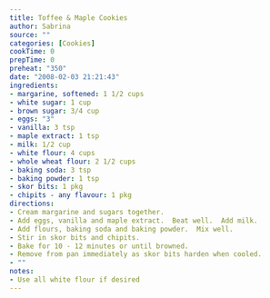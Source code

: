 ```yaml
---
title: Toffee & Maple Cookies
author: Sabrina
source: ""
categories: [Cookies]
cookTime: 0
prepTime: 0
preheat: "350"
date: "2008-02-03 21:21:43"
ingredients:
- margarine, softened: 1 1/2 cups
- white sugar: 1 cup
- brown sugar: 3/4 cup
- eggs: "3"
- vanilla: 3 tsp
- maple extract: 1 tsp
- milk: 1/2 cup
- white flour: 4 cups
- whole wheat flour: 2 1/2 cups
- baking soda: 3 tsp
- baking powder: 1 tsp
- skor bits: 1 pkg
- chipits - any flavour: 1 pkg
directions:
- Cream margarine and sugars together.
- Add eggs, vanilla and maple extract.  Beat well.  Add milk.
- Add flours, baking soda and baking powder.  Mix well.
- Stir in skor bits and chipits.
- Bake for 10 - 12 minutes or until browned.
- Remove from pan immediately as skor bits harden when cooled.
- ""
notes:
- Use all white flour if desired
---
```


